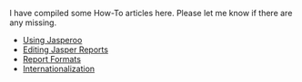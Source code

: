 I have compiled some How-To articles here. Please let me know if there are any missing.

  * [Using Jasperoo](Usage.md)
  * [Editing Jasper Reports](EditReports.md)
  * [Report Formats](SupportForDifferentReportFormats.md)
  * [Internationalization](i18n.md)
